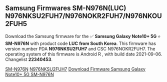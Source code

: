 <h2>Samsung Firmwares SM-N976N(LUC) N976NKSU2FUH7/N976NOKR2FUH7/N976NKOU2FUH5</h2>
Download the Samsung firmware for the ✅ <strong>Samsung Galaxy Note10+ 5G </strong> ⭐ <strong>SM-N976N</strong> with product code <strong>LUC</strong> <strong> from South Korea</strong>. This firmware has version number PDA <strong>N976NKSU2FUH7</strong> and CSC N976NOKR2FUH7. The operating system of this firmware is Android R , with build date 2021-09-06. Changelist <strong>22340453</strong>.


[SM-N976N](https://samfirm.shop/samsung/model/SM-N976N)
[N976NKSU2FUH7](https://samfirm.shop/samsung/pda/N976NKSU2FUH7)
[Download Firmware Samsung Galaxy Note10+ 5G SM-N976N](https://samfirm.shop/samsung/firmware/452899)
